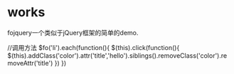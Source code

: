 # works
fojquery一个类似于jQuery框架的简单的demo.

//调用方法
$fo('li').each(function(){
  $(this).click(function(){
    $(this).addClass('color').attr('title','hello').siblings().removeClass('color').removeAttr('title')
  })
})

